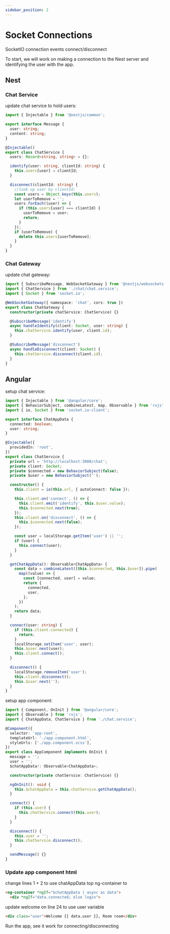 ```yaml
---
sidebar_position: 2
---
```


# Socket Connections

SocketIO connection events connect/disconnect

To start, we will work on making a connection to the Nest server and identifying
the user with the app.

## Nest

### Chat Service

update chat service to hold users:

```ts title=./server/src/chat/chat.service.ts
import { Injectable } from '@nestjs/common';

export interface Message {
  user: string;
  content: string;
}

@Injectable()
export class ChatService {
  users: Record<string, string> = {};

  identify(user: string, clientId: string) {
    this.users[user] = clientId;
  }

  disconnect(clientId: string) {
    //look up user by clientId:
    const users = Object.keys(this.users);
    let userToRemove = '';
    users.forEach((user) => {
      if (this.users[user] === clientId) {
        userToRemove = user;
        return;
      }
    });
    if (userToRemove) {
      delete this.users[userToRemove];
    }
  }
}
```

### Chat Gateway

update chat gateway:

```ts title=./server/src/chat.gateway.ts
import { SubscribeMessage, WebSocketGateway } from '@nestjs/websockets';
import { ChatService } from './chat/chat.service';
import { Socket } from 'socket.io';

@WebSocketGateway({ namespace: 'chat', cors: true })
export class ChatGateway {
  constructor(private chatService: ChatService) {}

  @SubscribeMessage('identify')
  async handleIdentify(client: Socket, user: string) {
    this.chatService.identify(user, client.id);
  }

  @SubscribeMessage('disconnect')
  async handleDisconnect(client: Socket) {
    this.chatService.disconnect(client.id);
  }
}
```

## Angular

setup chat service:

```ts title=./client/src/app/chat.service.ts
import { Injectable } from '@angular/core';
import { BehaviorSubject, combineLatest, map, Observable } from 'rxjs';
import { io, Socket } from 'socket.io-client';

export interface ChatAppData {
  connected: boolean;
  user: string;
}

@Injectable({
  providedIn: 'root',
})
export class ChatService {
  private url = 'http://localhost:3000/chat';
  private client: Socket;
  private $connected = new BehaviorSubject(false);
  private $user = new BehaviorSubject('');

  constructor() {
    this.client = io(this.url, { autoConnect: false });

    this.client.on('connect', () => {
      this.client.emit('identify', this.$user.value);
      this.$connected.next(true);
    });
    this.client.on('disconnect', () => {
      this.$connected.next(false);
    });

    const user = localStorage.getItem('user') || '';
    if (user) {
      this.connect(user);
    }
  }

  getChatAppData(): Observable<ChatAppData> {
    const data = combineLatest([this.$connected, this.$user]).pipe(
      map((value) => {
        const [connected, user] = value;
        return {
          connected,
          user,
        };
      })
    );
    return data;
  }

  connect(user: string) {
    if (this.client.connected) {
      return;
    }
    localStorage.setItem('user', user);
    this.$user.next(user);
    this.client.connect();
  }

  disconnect() {
    localStorage.removeItem('user');
    this.client.disconnect();
    this.$user.next('');
  }
}
```

setup app component:

```ts title=./client/src/app/app.component.ts
import { Component, OnInit } from '@angular/core';
import { Observable } from 'rxjs';
import { ChatAppData, ChatService } from './chat.service';

@Component({
  selector: 'app-root',
  templateUrl: './app.component.html',
  styleUrls: ['./app.component.scss'],
})
export class AppComponent implements OnInit {
  message = '';
  user = '';
  $chatAppData!: Observable<ChatAppData>;

  constructor(private chatService: ChatService) {}

  ngOnInit(): void {
    this.$chatAppData = this.chatService.getChatAppData();
  }

  connect() {
    if (this.user) {
      this.chatService.connect(this.user);
    }
  }

  disconnect() {
    this.user = '';
    this.chatService.disconnect();
  }

  sendMessage() {}
}
```

### Update app component html

change lines 1 + 2 to use chatAppData top ng-container to 

```html
<ng-container *ngIf="$chatAppData | async as data">
  <div *ngIf="data.connected; else login">
```

update welcome on line 24 to use user variable

```html
<div class="user">Welcome {{ data.user }}, Room room</div>
```

Run the app, see it work for connecting/disconnecting